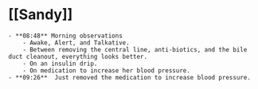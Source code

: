 # [[Sandy]]
	- **08:48** Morning observations
		- Awake, Alert, and Talkative.
		- Between removing the central line, anti-biotics, and the bile duct cleanout, everything looks better.
		- On an insulin drip.
		- On medication to increase her blood pressure.
	- **09:26**  Just removed the medication to increase blood pressure.